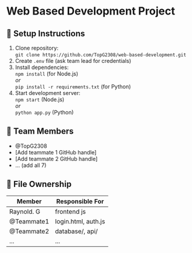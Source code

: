 # Web Based Development Project

## 🚀 Setup Instructions
1. Clone repository:  
   `git clone https://github.com/TopG2308/web-based-development.git`
2. Create `.env` file (ask team lead for credentials)
3. Install dependencies:  
   `npm install` (for Node.js)  
   *or*  
   `pip install -r requirements.txt` (for Python)
4. Start development server:  
   `npm start` (Node.js)  
   *or*  
   `python app.py` (Python)

## 👥 Team Members
- @TopG2308 
- [Add teammate 1 GitHub handle]
- [Add teammate 2 GitHub handle]
- ... (add all 7)

## 📂 File Ownership
| Member       | Responsible For          |
|--------------|--------------------------|
| Raynold. G   | frontend js              |
| @Teammate1   | login.html, auth.js      |
| @Teammate2   | database/, api/          |
| ...          | ...                      |
